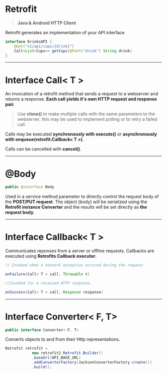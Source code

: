 # Retrofit
> **Java & Android HTTP Client**

Retrofit generates an implementation of your API interface

```java
interface DrinksAPI {
    @Get("v1/api/cups/{drink}")
    Call<List<Cups>> getCups(@Path("drink") String drink)
}
```

- - -
# Interface Call< T >

An invocation of a retrofit method that sends a request to a webserver and returns a response. **Each call yields it's own HTTP request and response pair.**

> Use **clone()** to make multiple calls with the same parameters to the webserver; this may be used to implement polling or to retry a failed call.

Calls may be executed **synchronously with execute()** or **asynchronously with enqueue(retrofit.Callback< T >)**.

Calls can be cancelled with **cancel()**.

- - -

# @Body

```java
public @interface Body
```
Used in a service method parameter to directly control the request body of the **POST/PUT request**. The object (body) will be serialized using the **Retrofit instance Converter** and the results will be set directly as **the request body**.

- - -

# Interface Callback< T >

Communicates reponses from a server or offline requests. Callbacks are executed using **Retrofits Callback executor**.

```java
// Invoked when a network exception occured during the request.

onFailure(Call< T > call, Throwable t)
```



```java
//Invoked for a received HTTP response.

onSuccess(Call< T > call, Response response)
```

- - -

# Interface Converter< F, T>

```java
public interface Converter< F, T>
```

Converts objects to and from their Http representations.

```java
Retrofit retrofit = 
            new retrofit2.Retrofit.Builder()
            .baseUrl(API_BASE_URL)
            .addConverterFactory(JacksonConverterFactory.create())
            .build();
```








